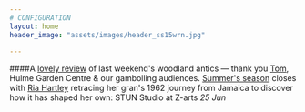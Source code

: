 ```yaml
---
# CONFIGURATION
layout: home
header_image: "assets/images/header_ss15wrn.jpg"

---
```

####A [lovely review](http://quietmandave.co.uk/2015/06/bambi-in-hulme) of last weekend's woodland antics — thank you [Tom](/current/2015-springsummer/marshman), Hulme Garden Centre & our gambolling audiences. [Summer's season](/current/2015-springsummer) closes with [Ria Hartley](/current/2015-springsummer/hartley) retracing her gran's 1962 journey from Jamaica to discover how it has shaped her own: STUN Studio at Z-arts *25 Jun*
